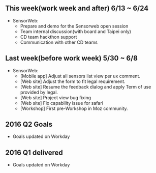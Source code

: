 ## This week(work week and after) 6/13 ~ 6/24
* SensorWeb:
  - Prepare and demo for the Sensorweb open session
  - Team internal discussion(with board and Taipei only)
  - CD team hackthon support
  - Communication with other CD teams

## Last week(before work week) 5/30 ~ 6/8
* SensorWeb:
  - [Mobile app] Adjust all sensors list view per ux comment.
  - [Web site] Adjust the form to fit legal requirement.
  - [Web site] Resume the feedback dialog and apply Term of use provided by legal.
  - [Web site] Project view bug fixing
  - [Web site] Fix capability issue for safari
  - [Workshop] First pre-Workshop in Moz community.

## 2016 Q2 Goals
* Goals updated on Workday

## 2016 Q1 delivered

* Goals updated on Workday
